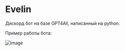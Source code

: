 # Evelin
Дискорд бот на базе GPT4All, написанный на python.

Пример работы бота:

![image](https://github.com/GameMorg/Evelin/assets/58044126/631035c2-9335-4006-930a-a75c53f5974e)

